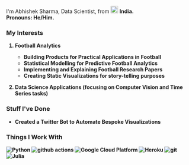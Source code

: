 I'm Abhishek Sharma, Data Scientist, from <img src="https://upload.wikimedia.org/wikipedia/commons/4/41/Flag_of_India.svg" width="20"/> <b>India.</b> </br>
<b>Pronouns<b>: He/Him. 

<h3>My Interests</h3>

1. Football Analytics
    * Building Products for Practical Applications in Football
    * Statistical Modelling for Predictive Football Analytics 
    * Implementing and Explaining Football Research Papers  
    * Creating Static Visualizations for story-telling purposes
  
2. Data Science Applications (focusing on Computer Vision and Time Series tasks)

<h3>Stuff I've Done</h3>

* Created a Twitter Bot to Automate Bespoke Visualizations

<h3>Things I Work With</h3>

<p>
  <img alt="Python" src="https://img.shields.io/badge/Python-Python-dodgerblue"/>
  <img alt="github actions" src="https://img.shields.io/badge/-Github_Actions-2088FF?style=flat-square&logo=github-actions&logoColor=white" />
  <img alt="Google Cloud Platform" src="https://img.shields.io/badge/-Google_Cloud_Platform-1a73e8?style=flat-square&logo=google-cloud&logoColor=white" />
  <img alt="Heroku" src="https://img.shields.io/badge/-Heroku-430098?style=flat-square&logo=heroku&logoColor=white" />
  <img alt="git" src="https://img.shields.io/badge/-Git-F05032?style=flat-square&logo=git&logoColor=white" />
  <img alt="Julia" src="https://img.shields.io/badge/julia-julia-RGB(25%2C%2028%2C%201)"/>
  
</p>
